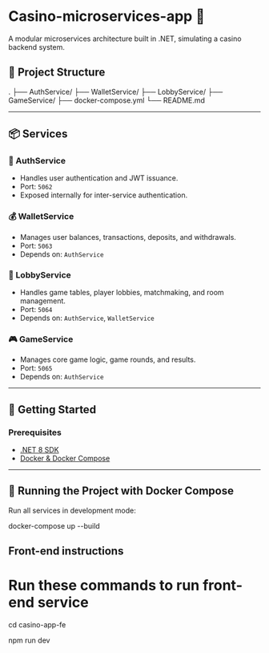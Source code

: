 # Casino-microservices-app 🎰
A modular microservices architecture built in .NET, simulating a casino backend system.

## 🧱 Project Structure
.
├── AuthService/
├── WalletService/
├── LobbyService/
├── GameService/
├── docker-compose.yml
└── README.md


---

## 📦 Services

### 🔐 AuthService
- Handles user authentication and JWT issuance.
- Port: `5062`
- Exposed internally for inter-service authentication.

### 💰 WalletService
- Manages user balances, transactions, deposits, and withdrawals.
- Port: `5063`
- Depends on: `AuthService`

### 🧩 LobbyService
- Handles game tables, player lobbies, matchmaking, and room management.
- Port: `5064`
- Depends on: `AuthService`, `WalletService`

### 🎮 GameService
- Manages core game logic, game rounds, and results.
- Port: `5065`
- Depends on: `AuthService`

---

## 🚀 Getting Started

### Prerequisites

- [.NET 8 SDK](https://dotnet.microsoft.com/download)
- [Docker & Docker Compose](https://docs.docker.com/compose/install/)

---

## 🐳 Running the Project with Docker Compose

Run all services in development mode:

docker-compose up --build


## Front-end instructions

# Run these commands to run front-end service

cd casino-app-fe

npm run dev






